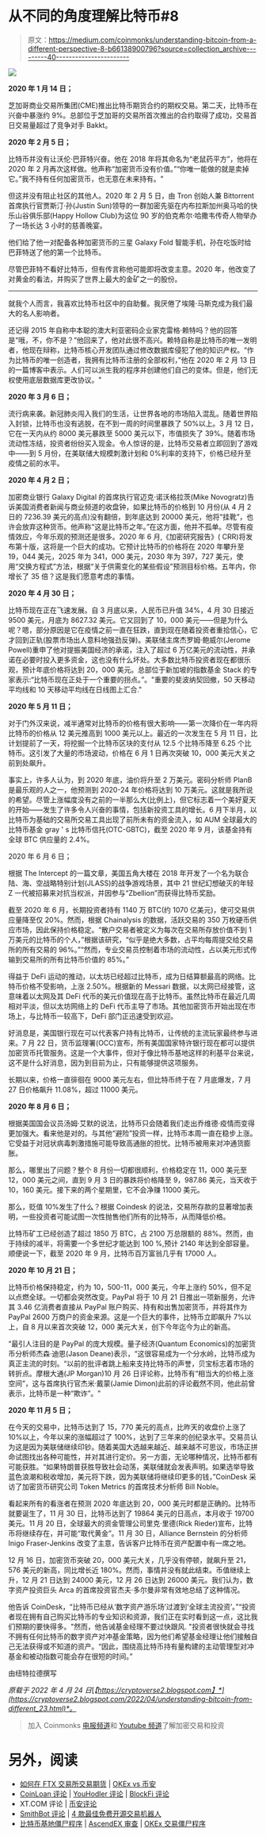# 从不同的角度理解比特币#8

> 原文：<https://medium.com/coinmonks/understanding-bitcoin-from-a-different-perspective-8-b66138900796?source=collection_archive---------40----------------------->

![](img/52ab14c7735b852b6fd75665c92a25d6.png)

**2020 年 1 月 14 日；**

芝加哥商业交易所集团(CME)推出比特币期货合约的期权交易。第二天，比特币在兴奋中暴涨约 9%。总部位于芝加哥的交易所首次推出的合约取得了成功，交易首日交易量超过了竞争对手 Bakkt。

**2020 年 2 月 5 日；**

比特币并没有让沃伦·巴菲特兴奋。他在 2018 年将其命名为“老鼠药平方”，他将在 2020 年 2 月再次这样做。他声称“加密货币没有价值。”“你唯一能做的就是卖掉它。”我不持有任何加密货币，也无意在未来持有。"

但这并没有阻止社区的其他人。2020 年 2 月 5 日，由 Tron 创始人兼 Bittorrent 首席执行官贾斯汀·孙(Justin Sun)领导的一群加密先驱在内布拉斯加州奥马哈的快乐山谷俱乐部(Happy Hollow Club)为这位 90 岁的伯克希尔·哈撒韦传奇人物举办了一场长达 3 小时的慈善晚宴。

他们给了他一对配备各种加密货币的三星 Galaxy Fold 智能手机，孙在吃饭时给巴菲特送了他的第一个比特币。

尽管巴菲特不看好比特币，但有传言称他可能即将改变主意。2020 年，他改变了对黄金的看法，并购买了世界上最大的金矿之一的股份。

*************************************************************************************

就我个人而言，我喜欢比特币社区中的自助餐。我厌倦了埃隆·马斯克成为我们最大的名人影响者。

还记得 2015 年自称中本聪的澳大利亚密码企业家克雷格·赖特吗？他的回答是“哦，不，你不是？”他回来了，他对此很不高兴。赖特自称是比特币的唯一发明者，他现在辩称，比特币核心开发团队通过修改数据库侵犯了他的知识产权。“作为比特币的唯一创造者，我拥有比特币注册的全部权利，”他在 2020 年 2 月 13 日的一篇博客中表示。人们可以派生我的程序并创建他们自己的变体。但是，他们无权使用底层数据库更改协议。"

**2020 年 3 月 6 日；**

流行病来袭。新冠肺炎闯入我们的生活，让世界各地的市场陷入混乱。随着世界陷入封锁，比特币也没有逃脱，在不到一周的时间里暴跌了 50%以上。3 月 12 日，它在一天内从约 8000 美元暴跌至 5000 美元以下，市值损失了 39%。随着市场流动性冻结，投资者纷纷买入现金。令人惊讶的是，比特币交易者立即回到了游戏中——到 5 月份，在美联储大规模刺激计划和 0%利率的支持下，价格已经升至疫情之前的水平。

**2020 年 4 月 2 日；**

加密商业银行 Galaxy Digital 的首席执行官迈克·诺沃格拉茨(Mike Novogratz)告诉美国消费者新闻与商业频道的收盘钟，如果比特币的价格到 10 月份(从 4 月 2 日的 7236.39 美元的高点)没有翻倍，到年底达到 20000 美元，他将“挂靴”，也许会放弃这种货币。他声称“这是比特币之年。”在这方面，他并不孤单。尽管有疫情效应，今年乐观的预测还是很多。2020 年 6 月,《加密研究报告》( CRR)将发布第十版，这将是一个巨大的成功。它预计比特币的价格将在 2020 年攀升至 19，044 美元，2025 年为 341，000 美元，2030 年为 397，727 美元，使用“交换方程式”方法，根据“关于供需变化的某些假设”预测目标价格。五年内，你增长了 35 倍？这是我们愿意考虑的事情。

**2020 年 4 月 30 日；**

比特币现在正在飞速发展。自 3 月底以来，人民币已升值 34%，4 月 30 日接近 9500 美元，月底为 8627.32 美元。它又回到了 10，000 美元——但是为什么呢？嗯，部分原因是它在疫情之前一直在狂跌，直到现在随着投资者重拾信心，它才回到正轨(股票市场出人意料地强劲反弹)。美联储主席杰罗姆·鲍威尔(Jerome Powell)重申了他对提振美国经济的承诺，注入了超过 6 万亿美元的流动性，并承诺在必要时投入更多资金，这也没有什么坏处。大多数比特币投资者现在都很乐观，预计年底价格将达到 20，000 美元。总部位于新加坡的指数基金 Stack 的专家表示:“比特币现在正处于一个重要的拐点。”。"重要的斐波纳契回撤，50 天移动平均线和 10 天移动平均线在日线图上汇合."

**2020 年 5 月 11 日；**

对于门外汉来说，减半通常对比特币的价格有很大影响——第一次降价在一年内将比特币的价格从 12 美元推高到 1000 美元以上。最近的一次发生在 5 月 11 日，比计划提前了一天，将挖掘一个比特币区块的支付从 12.5 个比特币降至 6.25 个比特币。这引发了大量的市场波动，价格在 6 月 1 日再次突破 10，000 美元大关之前到处飙升。

事实上，许多人认为，到 2020 年底，油价将升至 2 万美元。密码分析师 PlanB 是最乐观的人之一，他预测到 2020-24 年价格将达到 10 万美元。这就是我所说的希望。尽管上涨幅度没有之前的一半那么大(比例上)，但它标志着一个美好夏天的开始——发生了许多令人兴奋的事情，包括新投资工具的增长。6 月下半月，以比特币为基础的交易所交易工具出现了前所未有的资金流入，如 AUM 全球最大的比特币基金 gray ' s 比特币信托(OTC-GBTC)，截至 2020 年 9 月，该基金持有全球 BTC 供应量的 2.4%。

2020 年 6 月 6 日；

根据 The Intercept 的一篇文章，美国五角大楼在 2018 年开发了一个名为联合陆、海、空战略特别计划(JLASS)的战争游戏场景，其中 21 世纪幻想破灭的年轻 Z 一代被招募来对抗当权派，并因参与“Zbellion”而获得比特币奖励。

截至 2020 年 6 月，长期投资者持有 1140 万 BTC(约 1070 亿美元)，使可交易供应量降至仅 20%。然而，根据 Chainalysis 的数据，活跃交易的 350 万枚硬币供应市场，因此保持价格稳定。“散户交易者被定义为每次在交易所存放价值不到 1 万美元的比特币的个人，”根据该研究，“似乎是绝大多数，占平均每周提交给交易所的所有交易的 96%。”“然而，专业交易员控制着市场的流动性，占以美元形式传输到交易所的所有比特币价值的 85%。”

得益于 DeFi 运动的推动，以太坊已经超过比特币，成为日结算额最高的网络。比特币价格不受影响，上涨 2.50%。根据新的 Messari 数据，以太网已经接管，这意味着以太网及其 DeFi 代币的美元价值现在高于比特币。虽然比特币在最近几周相对平淡，但以太坊网络上的 DeFi 代币主导了市场。其他加密货币开始出现在市场上，与比特币一较高下，DeFi 部门正迅速受到欢迎。

好消息是，美国银行现在可以代表客户持有比特币，让传统的主流玩家最终参与进来。7 月 22 日，货币监理署(OCC)宣布，所有美国国家特许银行现在都可以提供加密货币托管服务。这是一个大事件，但对于像比特币基地这样的利基平台来说，这不是什么好消息，因为到目前为止，只有能够提供这项服务。

长期以来，价格一直徘徊在 9000 美元左右，但比特币终于在 7 月底爆发，7 月 27 日价格飙升 11.08%，超过 11000 美元。

**2020 年 8 月 6 日；**

根据美国国会议员汤姆·艾默的说法，比特币只会随着我们走出乔维德·疫情而变得更加强大。看来他是对的。与其他“避险”投资一样，比特币本周一直在稳步上涨。它受益于对冠状病毒刺激措施可能导致高通胀的担忧。比特币被用来对冲通货膨胀。

那么，哪里出了问题？整个 8 月份一切都很顺利，价格稳定在 11，000 美元至 12，000 美元之间，直到 9 月 3 日的暴跌将价格降至 9，987.86 美元，当天收于 10，160 美元。接下来的两个星期里，它不会净赚 11000 美元。

那么，贬值 10%发生了什么？根据 Coindesk 的说法，交易所存款的显著增加表明，一些投资者可能试图一次性抛售他们所有的比特币，从而降低价格。

比特币矿工已经创造了超过 1850 万 BTC，占 2100 万总限额的 88%。然而，由于持续的减半，将需要一个多世纪才能达到 100 %,预计 2140 年达到全部容量。顺便说一下，截至 2020 年 9 月，比特币百万富翁几乎有 17000 人。

**2020 年 10 月 21 日；**

比特币价格保持稳定，约为 10，500-11，000 美元，今年上涨约 50%，但不足以点燃全球。一切都会突然改变。PayPal 将于 10 月 21 日推出一项新服务，允许其 3.46 亿消费者直接从 PayPal 账户购买、持有和出售加密货币，并将其作为 PayPal 2600 万商户的资金来源。这是一个巨大的事件，比特币立即飙升 7%以上，自 8 月以来首次突破 12，000 美元大关，创下今年迄今为止的新高。

“最引人注目的是 PayPal 的庞大规模。量子经济(Quantum Economics)的加密货币分析师杰森·迪恩(Jason Deane)表示，“这很容易成为一个分水岭，比特币成为真正主流的时刻。“以前的批评者跳上船来支持比特币的声誉，贝宝标志着市场的转折点。摩根大通(JP Morgan)10 月 26 日评论称，比特币有“相当大的价格上涨空间”，这与首席执行官杰米·戴蒙(Jamie Dimon)此前的评论截然不同，他此前曾表示，比特币是一种“欺诈”。"

**2020 年 11 月 5 日；**

在今天的交易中，比特币达到了 15，770 美元的高点，比昨天的收盘价上涨了 10%以上，今年以来的涨幅超过了 100%，达到了三年来的创纪录水平。交易员认为这是因为美联储继续印钞。随着美国大选越来越近、越来越不可思议，市场正拼命试图找出各种可能性，并对其进行定价。另一方面，无论哪种情况，比特币都有可能获胜。“如果特朗普获胜导致社会动荡，美联储就会发表声明。如果选举导致蓝色浪潮和税收增加，美元将下跌，因为美联储将继续印更多的钱，”CoinDesk 采访了加密货币研究公司 Token Metrics 的首席技术分析师 Bill Noble。

看起来所有的看涨者在预测 2020 年底达到 20，000 美元时都是正确的。比特币就要诞生了，11 月 30 日，比特币达到了 19864 美元的日高点，本月收于 19700 美元。11 月 20 日，全球最大的资金管理公司里克·里德(Rick Rieder)宣布，比特币将继续存在，并可能“取代黄金”。11 月 30 日，Alliance Bernstein 的分析师 Inigo Fraser-Jenkins 改变了主意，告诉客户比特币在资产配置中有一席之地。

12 月 16 日，加密货币突破 20，000 美元大关，几乎没有停顿，就飙升至 21，576 美元的新高，同比增长近 180%。然而，事情并没有就此结束。币值继续上升，12 月 21 日达到 24000 美元，12 月 26 日达到 26000 美元。我们认为，数字资产投资巨头 Arca 的首席投资官杰夫·多尔曼非常有效地总结了这种情况。

他告诉 CoinDesk，“比特币已经从‘数字资产游乐场’过渡到‘全球主流投资’。”“投资者现在拥有自己购买比特币的专业知识和资源，我们正在实时看到这一点，这比我们预期的要快得多。"然而，他告诫基金经理不要过快跟风. "投资者很快就会寻找不拥有任何比特币的数字资产对冲基金策略，因为他们希望基金经理让他们接触自己无法获得或不知道的资产。“因此，围绕高比特币持有量构建的主动管理型对冲基金和被动指数可能会存在很短的时间。”

由纽特拉德撰写

*原载于 2022 年 4 月 24 日*[*【https://cryptoverse2.blogspot.com】*](https://cryptoverse2.blogspot.com/2022/04/understanding-bitcoin-from-different_23.html)*。*

> 加入 Coinmonks [电报频道](https://t.me/coincodecap)和 [Youtube 频道](https://www.youtube.com/c/coinmonks/videos)了解加密交易和投资

# 另外，阅读

*   [如何在 FTX 交易所交易期货](https://coincodecap.com/ftx-futures-trading) | [OKEx vs 币安](https://coincodecap.com/okex-vs-binance)
*   [CoinLoan 评论](https://coincodecap.com/coinloan-review) | [YouHodler 评论](/coinmonks/youhodler-4-easy-ways-to-make-money-98969b9689f2) | [BlockFi 评论](https://coincodecap.com/blockfi-review)
*   XT.COM 评论 | [币安评论](https://coincodecap.com/xt-com-review)
*   [SmithBot 评论](https://coincodecap.com/smithbot-review) | [4 款最佳免费开源交易机器人](https://coincodecap.com/free-open-source-trading-bots)
*   [比特币基地僵尸程序](/coinmonks/coinbase-bots-ac6359e897f3) | [AscendEX 审查](/coinmonks/ascendex-review-53e829cf75fa) | [OKEx 交易僵尸程序](/coinmonks/okex-trading-bots-234920f61e60)